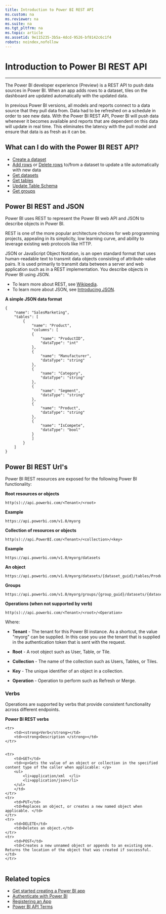```yaml
---
title: Introduction to Power BI REST API
ms.custom: na
ms.reviewer: na
ms.suite: na
ms.tgt_pltfrm: na
ms.topic: article
ms.assetid: 9e115235-3b5a-4dcd-9526-bf8142c6c1f4
robots: noindex,nofollow
---
```

# Introduction to Power BI REST API
---
The Power BI developer experience (Preview) is a REST API to push data sources in Power BI. When an app adds rows to a dataset, tiles on the dashboard are updated automatically with the updated data.

In previous Power BI versions, all models and reports connect to a data source that they pull data from. Data had to be refreshed on a schedule in order to see new data. With the Power BI REST API, Power BI will push data whenever it becomes available and reports that are dependent on this data will update in real time. This eliminates the latency with the pull model and ensure that data is as fresh as it can be.

## What can I do with the Power BI REST API? ##
- [Create a dataset](Create-Dataset.md)
- [Add rows](Add-Rows.md) or [Delete rows](Delete-Rows.md) to/from a dataset to update a tile automatically with new data
- [Get datasets](Get-Datasets.md)
- [Get tables](Get-Tables.md)
- [Update Table Schema](Update-Table-Schema.md)
- [Get groups](Get-Groups.md)

## Power BI REST and JSON ##
Power BI uses REST to represent the Power BI web API and JSON to describe objects in Power BI.

REST is one of the more popular architecture choices for web programming projects, appealing in its simplicity, low learning curve, and ability to leverage existing web protocols like HTTP. 

JSON or JavaScript Object Notation, is an open standard format that uses human-readable text to transmit data objects consisting of attribute-value pairs. It is used primarily to transmit data between a server and web application such as in a REST implementation. You describe objects in Power BI using JSON.

- To learn more about REST, see [Wikipedia](http://en.wikipedia.org/wiki/Representational_state_transfer).
- To learn more about JSON, see [Introducing JSON](http://json.org/).

**A simple JSON data format**

	{
        "name": "SalesMarketing",
        "tables": [
            {
				"name": "Product",
				"columns": [
				{
					"name": "ProductID",
					"dataType": "int"
       			},
				{
					"name": "Manufacturer",
					"dataType": "string"
     			},
        		{
      				"name": "Category",
   					"dataType": "string"
      			},
             	{
                	"name": "Segment",
                 	"dataType": "string"
             	},
            	{
                 	"name": "Product",
       				"dataType": "string"
              	},
              	{
            		"name": "IsCompete",
               		"dataType": "bool"
               	}
  				]
            }
        ]
	}


## Power BI REST Url's ##
Power BI REST resources are exposed for the following Power BI functionality:

**Root resources or objects**

    http(s)://api.powerbi.com/<Tenant>/<root>

**Example**

	https://api.powerbi.com/v1.0/myorg

**Collection of resources or objects**

    http(s)://api.PowerBI.com/<Tenant>/<collection>/<key>

**Example**

	https://api.powerbi.com/v1.0/myorg/datasets
	
**An object**

	https://api.powerbi.com/v1.0/myorg/datasets/{dataset_guid}/tables/Product/rows
	
**Groups**
	
	https://api.powerbi.com/v1.0/myorg/groups/{group_guid}/datasets/{dataset_guid}

**Operations (when not supported by verb)**

    http(s)://api.powerbi.com/<Tenant>/<root>/<Operation>

Where:

- **Tenant** - The tenant for this Power BI instance. As a shortcut, the value "myorg" can be supplied. In this case you use the tenant that is supplied in the authentication token that is sent with the request.

- **Root** - A root object such as User, Table, or Tile.

- **Collection** - The name of the collection such as Users, Tables, or Tiles.

- **Key** - The unique identifier of an object in a collection.

- **Operation** - Operation to perform such as Refresh or Merge.

### Verbs 
Operations are supported by verbs that provide consistent functionality across different endpoints. 

**Power BI REST verbs**

<table>

	<tr>
		<td><strong>Verb</strong></td>
		<td><strong>Description </strong></td>
	</tr>

	
	<tr>
		<td>GET</td>
		<td><p>Gets the value of an object or collection in the specified content type of the caller when applicable: </p>
		<ul>
			<li>application/xml  </li>
			<li>application/json</li>
		</ul>
		</td>
	</tr>
	<tr>
		<td>PUT</td>
		<td>Replaces an object, or creates a new named object when applicable. </td>
	</tr>
	<tr>
		<td>DELETE</td>
		<td>Deletes an object.</td>
	</tr>
	<tr>
		<td>POST</td>
		<td>Creates a new unnamed object or appends to an existing one. Returns the location of the object that was created if successful.  </td>
	</tr>
</table>

## Related topics
- [Get started creating a Power BI app](Get-started-creating-a-Power-BI-app.md)
- [Authenticate with Power BI](http://go.microsoft.com/fwlink/?LinkId=519359)
- [Registering an App](http://go.microsoft.com/fwlink/?LinkId=519361)
- [Power BI API Terms](https://powerbi.microsoft.com/en-us/api-terms)

